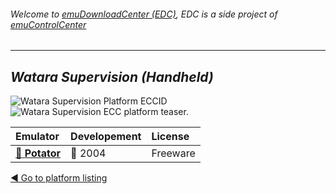 ###### Welcome to [emuDownloadCenter (EDC)](https://github.com/PhoenixInteractiveNL/emuDownloadCenter/wiki/), EDC is a side project of [emuControlCenter](https://github.com/PhoenixInteractiveNL/emuControlCenter/wiki/)
***
## _Watara Supervision (Handheld)_
![](https://raw.githubusercontent.com/wiki/PhoenixInteractiveNL/emuDownloadCenter/images_platform/ecc_svn_cell.png "Watara Supervision Platform ECCID")
![](https://raw.githubusercontent.com/wiki/PhoenixInteractiveNL/emuDownloadCenter/images_platform/ecc_svn_teaser.png "Watara Supervision ECC platform teaser.")

| Emulator | Developement | License |
|:---------|:-------------|:--------|
| [:file_folder: **Potator**](https://github.com/PhoenixInteractiveNL/emuDownloadCenter/wiki/Emulator-potator#menu) | :red_circle: 2004 | Freeware |

[:arrow_backward: Go to platform listing](https://github.com/PhoenixInteractiveNL/emuDownloadCenter/wiki/EDC-Platform-List)
